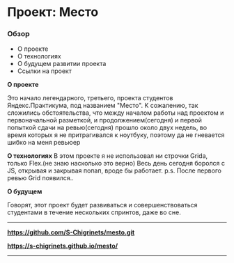 # Проект: Место

### Обзор
* О проекте
* О технологиях
* О будущем развитии проекта
* Ссылки на проект 

**О проекте**

Это начало легендарного, третьего, проекта студентов Яндекс.Практикума, под названием "Место". К сожалению, так сложились обстоятельства, что между началом работы над проектом и первоначальной разметкой, и продолжением(сегодня) и первой попыткой сдачи на ревью(сегодня) прошло около двух недель, во время которых я не притрагивался к ноутбуку, поэтому да не гневается шибко на меня ревьюер  

**О технологиях**
В этом проекте я не использовал ни строчки Grida, только Flex.(не знаю насколько это верно) Весь день сегодня боролся с JS, открывая и закрывая попап, вроде бы работает.
p.s. После первого ревью Grid появился..


**О будущем**

Говорят, этот проект будет развиваться и совершенствоваться студентами в течение нескольких спринтов, даже во сне. 
***

**https://github.com/S-Chigrinets/mesto.git**

**https://s-chigrinets.github.io/mesto/**
***


